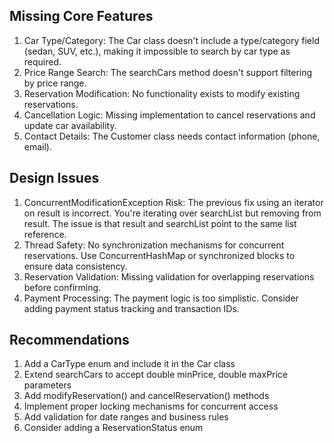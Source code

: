## Missing Core Features
1. Car Type/Category: The Car class doesn't include a type/category field (sedan, SUV, etc.), making it impossible to search by car type as required.
2. Price Range Search: The searchCars method doesn't support filtering by price range.
3. Reservation Modification: No functionality exists to modify existing reservations.
4. Cancellation Logic: Missing implementation to cancel reservations and update car availability.
5. Contact Details: The Customer class needs contact information (phone, email).

## Design Issues
1. ConcurrentModificationException Risk: The previous fix using an iterator on result is incorrect. You're iterating over searchList but removing from result. The issue is that result and searchList point to the same list reference.
2. Thread Safety: No synchronization mechanisms for concurrent reservations. Use ConcurrentHashMap or synchronized blocks to ensure data consistency.
3. Reservation Validation: Missing validation for overlapping reservations before confirming.
4. Payment Processing: The payment logic is too simplistic. Consider adding payment status tracking and transaction IDs.

## Recommendations
1. Add a CarType enum and include it in the Car class
2. Extend searchCars to accept double minPrice, double maxPrice parameters
3. Add modifyReservation() and cancelReservation() methods
4. Implement proper locking mechanisms for concurrent access
5. Add validation for date ranges and business rules
6. Consider adding a ReservationStatus enum
